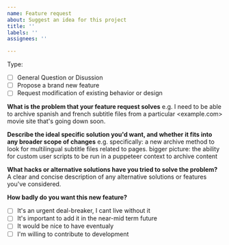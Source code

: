 ```yaml
---
name: Feature request
about: Suggest an idea for this project
title: ''
labels: ''
assignees: ''

---
```


Type:

 - [ ] General Question or Disussion
 - [ ] Propose a brand new feature
 - [ ] Request modification of existing behavior or design

**What is the problem that your feature request solves**
e.g. I need to be able to archive spanish and french subtitle files
from a particular <example.com> movie site that's going down soon.

**Describe the ideal specific solution you'd want, and whether it fits into any broader scope of changes**
e.g.
  specifically: a new archive method to look for multilingual subtitle files related to pages.
  bigger picture: the ability for custom user scripts to be run in a puppeteer context to archive content

**What hacks or alternative solutions have you tried to solve the problem?**
A clear and concise description of any alternative solutions or features you've considered.

**How badly do you want this new feature?**
 - [ ] It's an urgent deal-breaker, I cant live without it
 - [ ] It's important to add it in the near-mid term future
 - [ ] It would be nice to have eventualy
 - [ ] I'm willing to contribute to development
